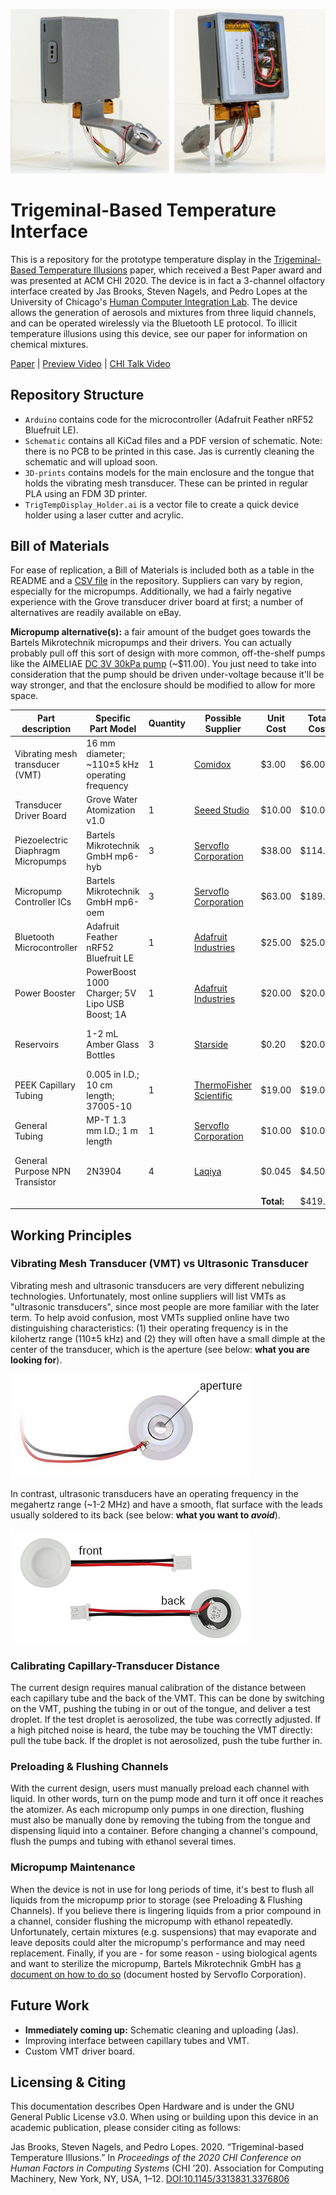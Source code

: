 <p align="center">

![Image of the Trigeminal-Based Temperature Interface's front and back.](https://github.com/humancomputerintegration/trigeminal-based-temperature-illusions/blob/master/Images/Device_FrontBack_Unlabeled.jpg)

</p>

# Trigeminal-Based Temperature Interface

This is a repository for the prototype temperature display in the [Trigeminal-Based Temperature Illusions]() paper, which received a Best Paper award and was presented at ACM CHI 2020. The device is in fact a 3-channel olfactory interface created by Jas Brooks, Steven Nagels, and Pedro Lopes at the University of Chicago's [Human Computer Integration Lab](https://lab.plopes.org/). The device allows the generation of aerosols and mixtures from three liquid channels, and can be operated wirelessly via the Bluetooth LE protocol. To illicit temperature illusions using this device, see our paper for information on chemical mixtures.

[Paper](https://lab.plopes.org/published/2020-CHI-trigeminal.pdf) | [Preview Video](https://www.youtube.com/watch?v=pH68GNkb_fA) | [CHI Talk Video](https://www.youtube.com/watch?v=-xf-lZFZB-w)

## Repository Structure

* `Arduino` contains code for the microcontroller (Adafruit Feather nRF52 Bluefruit LE).
* `Schematic` contains all KiCad files and a PDF version of schematic. Note: there is no PCB to be printed in this case. Jas is currently cleaning the schematic and will upload soon.
* `3D-prints` contains models for the main enclosure and the tongue that holds the vibrating mesh transducer. These can be printed in regular PLA using an FDM 3D printer.
* `TrigTempDisplay_Holder.ai` is a vector file to create a quick device holder using a laser cutter and acrylic.

## Bill of Materials

For ease of replication, a Bill of Materials is included both as a table in the README and a [CSV file]() in the repository. Suppliers can vary by region, especially for the micropumps. Additionally, we had a fairly negative experience with the Grove transducer driver board at first; a number of alternatives are readily available on eBay. 

**Micropump alternative(s):** a fair amount of the budget goes towards the Bartels Mikrotechnik micropumps and their drivers. You can actually probably pull off this sort of design with more common, off-the-shelf pumps like the AIMELIAE [DC 3V 30kPa pump](https://www.amazon.com/gp/product/B074T95GGX) (~$11.00). You just need to take into consideration that the pump should be driven under-voltage because it'll be way stronger, and that the enclosure should be modified to allow for more space.

| Part description                   | Specific Part Model                            | Quantity | Possible Supplier                                            | Unit Cost  | Total Cost | Notes                           |
| ---------------------------------- | ---------------------------------------------- | -------- | ------------------------------------------------------------ | ---------- | ---------- | ------------------------------- |
| Vibrating mesh transducer (VMT)    | 16 mm diameter; ~110±5 kHz operating frequency | 1        | [Comidox](https://www.amazon.com/Comidox-Ultrasonic-Transducer-Humidifier-Replacement/dp/B07P8C5V7W/) | $3.00      | $6.00      | Supplier sells in pairs.        |
| Transducer Driver Board            | Grove Water Atomization v1.0                   | 1        | [Seeed Studio](https://www.seeedstudio.com/Grove-Water-Atomization-v1-0.html) | $10.00     | $10.00     |                                 |
| Piezoelectric Diaphragm Micropumps | Bartels Mikrotechnik GmbH mp6-hyb              | 3        | [Servoflo Corporation](https://www.servoflo.com/micropumps/mp6) | $38.00     | $114.00    |                                 |
| Micropump Controller ICs           | Bartels Mikrotechnik GmbH mp6-oem              | 3        | [Servoflo Corporation](https://www.servoflo.com/micropumps/mp6) | $63.00     | $189.00    |                                 |
| Bluetooth Microcontroller          | Adafruit Feather nRF52 Bluefruit LE            | 1        | [Adafruit Industries](https://www.adafruit.com/product/3406) | $25.00     | $25.00     |                                 |
| Power Booster                      | PowerBoost 1000 Charger; 5V Lipo USB Boost; 1A | 1        | [Adafruit Industries](https://www.adafruit.com/product/2465) | $20.00     | $20.00     |                                 |
| Reservoirs                         | 1-2 mL Amber Glass Bottles                     | 3        | [Starside](https://www.amazon.com/Essential-Chemistry-Chemicals-Colognes-Perfumes-5/dp/B07MYY3T7S) | $0.20      | $20.00     | Supplier sells in group of 100. |
| PEEK Capillary Tubing              | 0.005 in I.D.; 10 cm length; 37005-10          | 1        | [ThermoFisher Scientific](https://www.thermofisher.com/order/catalog/product/37010-5?SID=srch-srp-37010-5#/37010-5) | $19.00     | $19.00     |                                 |
| General Tubing                     | MP-T 1.3 mm I.D.; 1 m length                   | 1        | [Servoflo Corporation](https://www.servoflo.com/micropumps/mp6) | $10.00     | $10.00     |                                 |
| General Purpose NPN Transistor     | 2N3904                                         | 4        | [Laqiya](https://www.amazon.com/gp/product/B01M309DB3/)      | $0.045     | $4.50      | Supplier sells in group of 100. |
|                                    |                                                |          |                                                              | **Total:** | $419.00    |                                 |

## Working Principles

### Vibrating Mesh Transducer (VMT) vs Ultrasonic Transducer

Vibrating mesh and ultrasonic transducers are very different nebulizing technologies. Unfortunately, most online suppliers will list VMTs as "ultrasonic transducers", since most people are more familiar with the later term. To help avoid confusion, most VMTs supplied online have two distinguishing characteristics: (1) their operating frequency is in the kilohertz range (110±5 kHz) and (2) they will often have a small dimple at the center of the transducer, which is the aperture (see below: **what you are looking for**).

<p align="center">

![Image of Vibrating Mesh Transducer with aperture label.](https://github.com/humancomputerintegration/trigeminal-based-temperature-illusions/blob/master/Images/VMT_Diagram.jpg)

</p>

In contrast, ultrasonic transducers have an operating frequency in the megahertz range (~1-2 MHz) and have a smooth, flat surface with the leads usually soldered to its back (see below: **what you want to _avoid_**).

<p align="center">

![Image of an Ultrasonic Transducer](https://github.com/humancomputerintegration/trigeminal-based-temperature-illusions/blob/master/Images/UT_Diagram.jpg)

</p>

### Calibrating Capillary-Transducer Distance

The current design requires manual calibration of the distance between each capillary tube and the back of the VMT. This can be done by switching on the VMT, pushing the tubing in or out of the tongue, and deliver a test droplet. If the test droplet is aerosolized, the tube was correctly adjusted. If a high pitched noise is heard, the tube may be touching the VMT directly: pull the tube back. If the droplet is not aerosolized, push the tube further in.

### Preloading & Flushing Channels

With the current design, users must manually preload each channel with liquid. In other words, turn on the pump mode and turn it off once it reaches the atomizer. As each micropump only pumps in one direction, flushing must also be manually done by removing the tubing from the tongue and dispensing liquid into a container. Before changing a channel's compound, flush the pumps and tubing with ethanol several times.

### Micropump Maintenance

When the device is not in use for long periods of time, it's best to flush all liquids from the micropump prior to storage (see Preloading & Flushing Channels). If you believe there is lingering liquids from a prior compound in a channel, consider flushing the micropump with ethanol repeatedly. Unfortunately, certain mixtures (e.g. suspensions) that may evaporate and leave deposits could alter the micropump's performance and may need replacement. Finally, if you are - for some reason - using biological agents and want to sterilize the micropump, Bartels Mikrotechnik GmbH has [a document on how to do so](https://www.servoflo.com/micropumps/mp6/app-notes-mp6/1313-sterilizing-mp6) (document hosted by Servoflo Corporation).

## Future Work

* **Immediately coming up:** Schematic cleaning and uploading (Jas).
* Improving interface between capillary tubes and VMT.
* Custom VMT driver board.

## Licensing & Citing

This documentation describes Open Hardware and is under the GNU General Public License v3.0. When using or building upon this device in an academic publication, please consider citing as follows:

Jas Brooks, Steven Nagels, and Pedro Lopes. 2020. “Trigeminal-based Temperature Illusions.” In *Proceedings of the 2020 CHI Conference on Human Factors in Computing Systems* (CHI ’20). Association for Computing Machinery, New York, NY, USA, 1–12. [DOI:10.1145/3313831.3376806](https://dl.acm.org/doi/abs/10.1145/3313831.3376806)